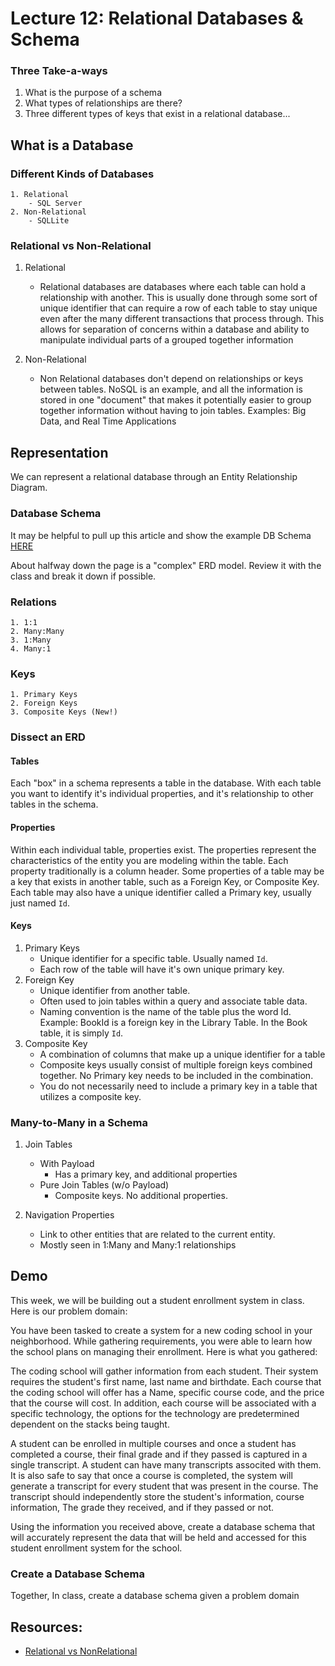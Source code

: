 # Lecture 12: Relational Databases & Schema

### Three Take-a-ways
1. What is the purpose of a schema
2. What types of relationships are there?
3. Three different types of keys that exist in a relational database...

## What is a Database

### Different Kinds of Databases
	1. Relational
		- SQL Server
	2. Non-Relational
		- SQLLite

### Relational vs Non-Relational

1. Relational
	- Relational databases are databases where each table can hold a relationship with another. This is usually done through some sort of unique identifier that can require a row of each table to stay unique even after the many different transactions that process through. This allows for separation of concerns within a database and ability to manipulate individual parts of a grouped together information

2. Non-Relational
	- Non Relational databases don't depend on relationships or keys between tables. NoSQL is an example, and all the information is stored in one "document" that makes it potentially easier to group together information without having to join tables. 
	Examples: Big Data, and Real Time Applications

## Representation
We can represent a relational database through an Entity Relationship Diagram. 
	
### Database Schema

It may be helpful to pull up this article and show the example DB Schema [HERE](https://docs.microsoft.com/en-us/aspnet/core/data/ef-mvc/complex-data-model?view=aspnetcore-2.0)

About halfway down the page is a "complex" ERD model. Review it with the class and break it down if possible.

### Relations
	1. 1:1
	2. Many:Many
	3. 1:Many
	4. Many:1

### Keys
	1. Primary Keys
	2. Foreign Keys
	3. Composite Keys (New!)


### Dissect an ERD

#### Tables
Each "box" in a schema represents a table in the database. With each table you want to identify it's individual properties, and it's relationship to other tables in the schema. 
 
#### Properties
Within each individual table, properties exist. The properties represent the characteristics of the entity you are modeling within the table. Each property traditionally is a column header. Some properties of a table may be a key that exists in another table, such as a Foreign Key, or Composite Key. Each table may also have a unique identifier called a Primary key, usually just named `Id`. 

#### Keys
1. Primary Keys
	 - Unique identifier for a specific table. Usually named `Id`.
	 - Each row of the table will have it's own unique primary key.
2. Foreign Key
	- Unique identifier from another table.
	- Often used to join tables within a query and associate table data. 
	- Naming convention is the name of the table plus the word Id. Example: BookId is a foreign key in the Library Table. In the Book table, it is simply `Id`. 
3. Composite Key
	- A combination of columns that make up a unique identifier for a table
	- Composite keys usually consist of multiple foreign keys combined together. No Primary key needs to be included in the combination. 
	- You do not necessarily need to include a primary key in a table that utilizes a composite key.


### Many-to-Many in a Schema

1. Join Tables
	- With Payload
		- Has a primary key, and additional properties
	- Pure Join Tables (w/o Payload)
		- Composite keys. No additional properties.

1. Navigation Properties
	- Link to other entities that are related to the current 
    entity.
	- Mostly seen in 1:Many and Many:1 relationships

## Demo

This week, we will be building out a student enrollment system 
in class. Here is our problem domain:

You have been tasked to create a system for a new coding school 
in your neighborhood. While gathering requirements, 
you were able to learn how the school plans on managing their 
enrollment. Here is what you gathered: 

The coding school will gather information from each student. 
Their system requires the student's first name, last name and 
birthdate. 
Each course that the coding school will offer has a Name, 
specific course code, and the price that the course will cost.
In addition, each course will be associated with a specific technology,
the options for the technology are predetermined dependent on the 
stacks being taught. 
 
A student can be enrolled in multiple courses and once a student
has completed a course, their final grade and if they passed 
is captured in a single transcript. A student can have many transcripts
associted with them. It is also safe to say 
that once a course is completed, the system will generate a 
transcript for every student that was present in the course. 
The transcript should independently store the student's information,
course information, The grade they received, and if they passed or not. 


Using the information you received above, create a database 
schema that will accurately represent the data that will be 
held and accessed for this student enrollment system for the 
school. 

### Create a Database Schema

Together, In class, create a database schema given a problem 
domain


## Resources:
- [Relational vs NonRelational](https://www.jamesserra.com/archive/2015/08/relational-databases-vs-non-relational-databases/)
